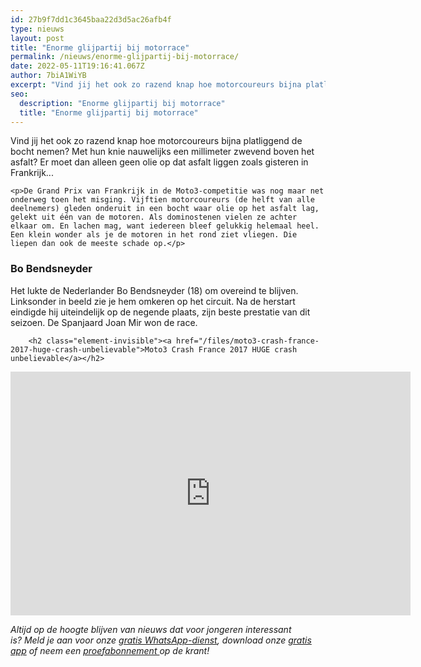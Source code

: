 ```yaml
---
id: 27b9f7dd1c3645baa22d3d5ac26afb4f
type: nieuws
layout: post
title: "Enorme glijpartij bij motorrace"
permalink: /nieuws/enorme-glijpartij-bij-motorrace/
date: 2022-05-11T19:16:41.067Z
author: 7biA1WiYB
excerpt: "Vind jij het ook zo razend knap hoe motorcoureurs bijna platliggend de bocht nemen? Met hun knie nauwelijks een millimeter zwevend boven het asfalt? Er moet dan alleen geen olie op dat asfalt liggen zoals gisteren in Frankrijk...  "
seo:
  description: "Enorme glijpartij bij motorrace"
  title: "Enorme glijpartij bij motorrace"
---
```

Vind jij het ook zo razend knap hoe motorcoureurs bijna platliggend de bocht nemen? Met hun knie nauwelijks een millimeter zwevend boven het asfalt? Er moet dan alleen geen olie op dat asfalt liggen zoals gisteren in Frankrijk...  

    <p>De Grand Prix van Frankrijk in de Moto3-competitie was nog maar net onderweg toen het misging. Vijftien motorcoureurs (de helft van alle deelnemers) gleden onderuit in een bocht waar olie op het asfalt lag, gelekt uit één van de motoren. Als dominostenen vielen ze achter elkaar om. En lachen mag, want iedereen bleef gelukkig helemaal heel. Een klein wonder als je de motoren in het rond ziet vliegen. Die liepen dan ook de meeste schade op.</p>
<h3>Bo Bendsneyder</h3>
<p>Het lukte de Nederlander Bo Bendsneyder (18) om overeind te blijven. Linksonder in beeld zie je hem omkeren op het circuit. Na de herstart eindigde hij uiteindelijk op de negende plaats, zijn beste prestatie van dit seizoen. De Spanjaard Joan Mir won de race.</p>
<p><div class="media media-element-container media-default"><div id="file-417461" class="file file-video file-video-youtube">

        <h2 class="element-invisible"><a href="/files/moto3-crash-france-2017-huge-crash-unbelievable">Moto3 Crash France 2017 HUGE crash unbelievable</a></h2>
    
  
  <div class="content">
    <div class="media-youtube-video file media-element file-default media-youtube-1">
  <iframe class="media-youtube-player" width="640" height="390" title="Moto3 Crash France 2017 HUGE crash unbelievable" src="https://www.youtube.com/embed/DN3J1EnmaRI?wmode=opaque&controls=" name="Moto3 Crash France 2017 HUGE crash unbelievable" frameborder="0" allowfullscreen="">Video van Moto3 Crash France 2017 HUGE crash unbelievable</iframe>
</div>
  </div>

  
</div>
</div>
<p><em>Altijd op de hoogte blijven van nieuws dat voor jongeren interessant is? Meld je aan voor onze </em><a href="https://7dagen.netlify.app/whatsapp"><em>gratis WhatsApp-dienst</em></a><em>, download onze </em><a href="https://7dagen.netlify.app/app"><em>gratis app</em></a><em> of neem een </em><a href="https://abonneren.sevendays.nl/abonneren/abonnementen/ae/artikel"><em>proefabonnement </em></a><em>op de krant!</em></p>  
